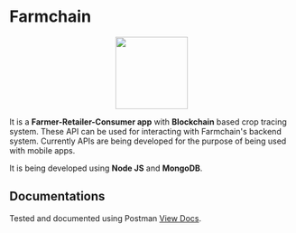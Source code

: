 # Farmchain

<p align="center">
  <img height="128" src="https://github.com/rishavanand/farmchain/blob/master/server/logo.png?raw=true">
</p>

It is a **Farmer-Retailer-Consumer app** with **Blockchain** based crop tracing system. These API can be used for interacting with Farmchain's backend system. Currently APIs are  being developed for the purpose of being used with mobile apps.

It is being developed using **Node JS** and **MongoDB**.


## Documentations

Tested and documented using Postman [View Docs](https://documenter.getpostman.com/view/2323410/SVfRv8hZ?version=latest).